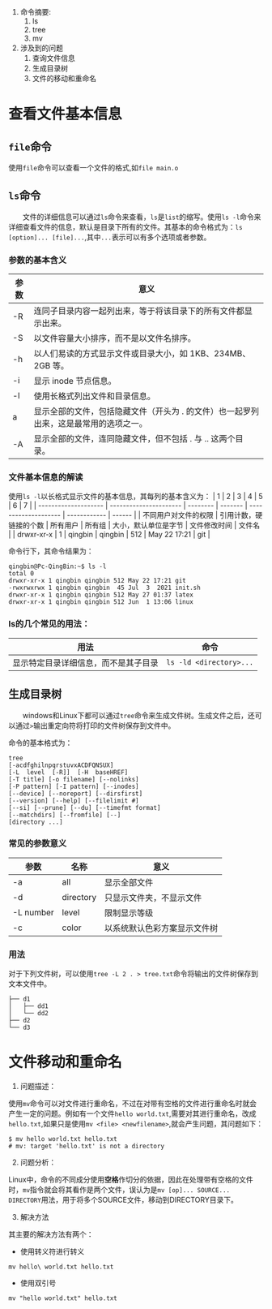 1. 命令摘要:
   1. ls
   2. tree
   3. mv
2. 涉及到的问题
   1. 查询文件信息
   2. 生成目录树
   3. 文件的移动和重命名
# 查看文件基本信息
## `file`命令

使用`file`命令可以查看一个文件的格式,如`file main.o`

## `ls`命令
&emsp;&emsp;文件的详细信息可以通过`ls`命令来查看，`ls`是`list`的缩写。使用`ls -l`命令来详细查看文件的信息，默认是目录下所有的文件。其基本的命令格式为：`ls [option]... [file]...`,其中`...`表示可以有多个选项或者参数。
### 参数的基本含义
| 参数 | 意义                                                                                  |
| ---- | ------------------------------------------------------------------------------------- |
| -R   | 连同子目录内容一起列出来，等于将该目录下的所有文件都显示出来。                        |
| -S   | 以文件容量大小排序，而不是以文件名排序。                                              |
| -h   | 以人们易读的方式显示文件或目录大小，如 1KB、234MB、2GB 等。                           |
| -i   | 显示 inode 节点信息。                                                                 |
| -l   | 使用长格式列出文件和目录信息。                                                        |
| a    | 显示全部的文件，包括隐藏文件（开头为 . 的文件）也一起罗列出来，这是最常用的选项之一。 |
| -A   | 显示全部的文件，连同隐藏文件，但不包括 . 与 .. 这两个目录。                           |

### 文件基本信息的解读
使用`ls -l`以长格式显示文件的基本信息，其每列的基本含义为：
| 1                    | 2                      | 3        | 4       | 5                    | 6            | 7      |
| -------------------- | ---------------------- | -------- | ------- | -------------------- | ------------ | ------ |
| 不同用户对文件的权限 | 引用计数，硬链接的个数 | 所有用户 | 所有组  | 大小，默认单位是字节 | 文件修改时间 | 文件名 |
| drwxr-xr-x           | 1                      | qingbin  | qingbin | 512                  | May 22 17:21 | git    |


命令行下，其命令结果为：
```
qingbin@Pc-QingBin:~$ ls -l
total 0
drwxr-xr-x 1 qingbin qingbin 512 May 22 17:21 git
-rwxrwxrwx 1 qingbin qingbin  45 Jul  3  2021 init.sh
drwxr-xr-x 1 qingbin qingbin 512 May 27 01:37 latex
drwxr-xr-x 1 qingbin qingbin 512 Jun  1 13:06 linux
```

### ls的几个常见的用法：
| 用法                                 | 命令                    |
| ------------------------------------ | ----------------------- |
| 显示特定目录详细信息，而不是其子目录 | `ls -ld <directory>...` |

## 生成目录树
&emsp;&emsp;windows和Linux下都可以通过`tree`命令来生成文件树。生成文件之后，还可以通过`>`输出重定向符将打印的文件树保存到文件中。

命令的基本格式为：
```
tree
[-acdfghilnpqrstuvxACDFQNSUX]
[-L  level  [-R]]  [-H  baseHREF]
[-T title] [-o filename] [--nolinks]
[-P pattern] [-I pattern] [--inodes]
[--device] [--noreport] [--dirsfirst]
[--version] [--help] [--filelimit #]
[--si] [--prune] [--du] [--timefmt format]
[--matchdirs] [--fromfile] [--]
[directory ...]
```

### 常见的参数意义
| 参数      | 名称      | 意义                         |
| --------- | --------- | ---------------------------- |
| -a        | all       | 显示全部文件                 |
| -d        | directory | 只显示文件夹，不显示文件     |
| -L number | level     | 限制显示等级                 |
| -c        | color     | 以系统默认色彩方案显示文件树 |

### 用法
对于下列文件树，可以使用`tree -L 2 . > tree.txt`命令将输出的文件树保存到文本文件中。
```
├── d1
│   ├── dd1
│   └── dd2
├── d2
└── d3
```


# 文件移动和重命名

1. 问题描述：

使用`mv`命令可以对文件进行重命名，不过在对带有空格的文件进行重命名时就会产生一定的问题。例如有一个文件`hello world.txt`,需要对其进行重命名，改成`hello.txt`,如果只是使用`mv <file> <newfilename>`,就会产生问题，其问题如下：
```
$ mv hello world.txt hello.txt
# mv: target 'hello.txt' is not a directory
```
2. 问题分析：

Linux中，命令的不同成分使用**空格**作切分的依据，因此在处理带有空格的文件时，`mv`指令就会将其看作是两个文件，误认为是`mv [op]... SOURCE... DIRECTORY`用法，用于将多个SOURCE文件，移动到DIRECTORY目录下。

3. 解决方法

其主要的解决方法有两个：
- 使用转义符进行转义

`mv hello\ world.txt hello.txt`

- 使用双引号

`mv "hello world.txt" hello.txt`